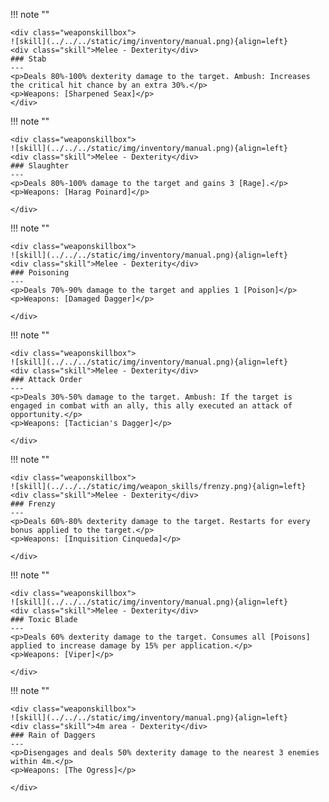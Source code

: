 !!! note ""

    <div class="weaponskillbox">
    ![skill](../../../static/img/inventory/manual.png){align=left}
    <div class="skill">Melee - Dexterity</div>
    ### Stab
    ---
    <p>Deals 80%-100% dexterity damage to the target. Ambush: Increases the critical hit chance by an extra 30%.</p>
    <p>Weapons: [Sharpened Seax]</p>
    </div>

!!! note ""

    <div class="weaponskillbox">
    ![skill](../../../static/img/inventory/manual.png){align=left}
    <div class="skill">Melee - Dexterity</div>
    ### Slaughter
    ---
    <p>Deals 80%-100% damage to the target and gains 3 [Rage].</p>
    <p>Weapons: [Harag Poinard]</p>

    </div>

!!! note ""

    <div class="weaponskillbox">
    ![skill](../../../static/img/inventory/manual.png){align=left}
    <div class="skill">Melee - Dexterity</div>
    ### Poisoning
    ---
    <p>Deals 70%-90% damage to the target and applies 1 [Poison]</p>
    <p>Weapons: [Damaged Dagger]</p>

    </div>

!!! note ""

    <div class="weaponskillbox">
    ![skill](../../../static/img/inventory/manual.png){align=left}
    <div class="skill">Melee - Dexterity</div>
    ### Attack Order
    ---
    <p>Deals 30%-50% damage to the target. Ambush: If the target is engaged in combat with an ally, this ally executed an attack of opportunity.</p>
    <p>Weapons: [Tactician's Dagger]</p>

    </div>

!!! note ""

    <div class="weaponskillbox">
    ![skill](../../../static/img/weapon_skills/frenzy.png){align=left}
    <div class="skill">Melee - Dexterity</div>
    ### Frenzy
    ---
    <p>Deals 60%-80% dexterity damage to the target. Restarts for every bonus applied to the target.</p>
    <p>Weapons: [Inquisition Cinqueda]</p>

    </div>

!!! note ""

    <div class="weaponskillbox">
    ![skill](../../../static/img/inventory/manual.png){align=left}
    <div class="skill">Melee - Dexterity</div>
    ### Toxic Blade
    ---
    <p>Deals 60% dexterity damage to the target. Consumes all [Poisons] applied to increase damage by 15% per application.</p>
    <p>Weapons: [Viper]</p>

    </div>

!!! note ""

    <div class="weaponskillbox">
    ![skill](../../../static/img/inventory/manual.png){align=left}
    <div class="skill">4m area - Dexterity</div>
    ### Rain of Daggers
    ---
    <p>Disengages and deals 50% dexterity damage to the nearest 3 enemies within 4m.</p>
    <p>Weapons: [The Ogress]</p>

    </div>
